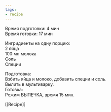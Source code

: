 ```yaml
---
tags:
- recipe
---
```


Время подготовки: 4 мин  
Время готовки: 17 мин

Ингридиенты на одну порцию:  
2 яйца  
100 мл молока  
Соль  
Специи

Подготовка:  
Взбить яйца и молоко, добавить специи и соль.  
Вылить в мультиварку.  
Готовка:  
Режим ВЫПЕЧКА, время 15 мин.

[[Recipe]]
